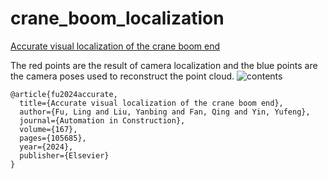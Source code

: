 # crane_boom_localization
[Accurate visual localization of the crane boom end](https://www.sciencedirect.com/science/article/abs/pii/S0926580524004217)  

The red points are the result of camera localization and the blue points are the camera poses used to reconstruct the point cloud.
![contents](./demo.png)

```
@article{fu2024accurate,
  title={Accurate visual localization of the crane boom end},
  author={Fu, Ling and Liu, Yanbing and Fan, Qing and Yin, Yufeng},
  journal={Automation in Construction},
  volume={167},
  pages={105685},
  year={2024},
  publisher={Elsevier}
}
```
